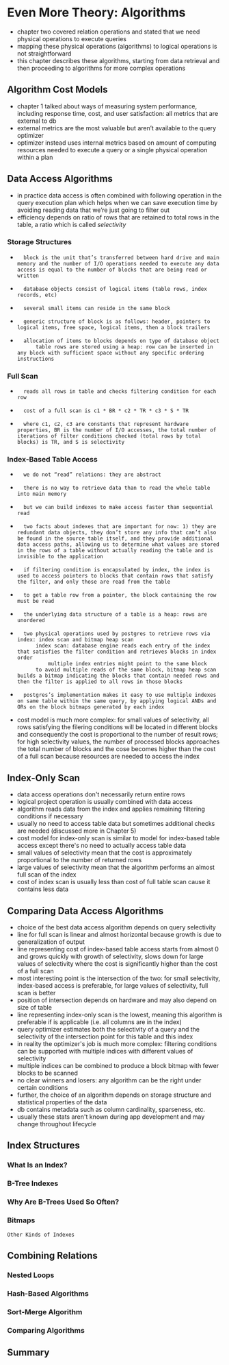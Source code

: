 # Even More Theory: Algorithms
- chapter two covered relation operations and stated that we need physical operations to execute queries
- mapping these physical operations (algorithms) to logical operations is not straightforward
- this chapter describes these algorithms, starting from data retrieval and then proceeding to algorithms for more complex operations

## Algorithm Cost Models
- chapter 1 talked about ways of measuring system performance, including response time, cost, and user satisfaction: all metrics that are external to db
- external metrics are the most valuable but aren’t available to the query optimizer
-	optimizer instead uses internal metrics based on amount of computing resources needed to execute a query or a single physical operation within a plan

## Data Access Algorithms
-	in practice data access is often combined with following operation in the query execution plan which helps when we can save execution time by avoiding reading data that we’re just going to filter out
-	efficiency depends on ratio of rows that are retained to total rows in the table, a ratio which is called _selectivity_

###	Storage Structures
-		block is the unit that’s transferred between hard drive and main memory and the number of I/O operations needed to execute any data access is equal to the number of blocks that are being read or written
-		database objects consist of logical items (table rows, index records, etc)
-		several small items can reside in the same block
-		generic structure of block is as follows: header, pointers to logical items, free space, logical items, then a block trailers
-		allocation of items to blocks depends on type of database object
			table rows are stored using a heap: row can be inserted in any block with sufficient space without any specific ordering instructions

###	Full Scan
-		reads all rows in table and checks filtering condition for each row
-		cost of a full scan is c1 * BR * c2 * TR * c3 * S * TR
-		where c1, c2, c3 are constants that represent hardware properties, BR is the number of I/O accesses, the total number of iterations of filter conditions checked (total rows by total blocks) is TR, and S is selectivity

###	Index-Based Table Access
-		we do not “read” relations: they are abstract
-		there is no way to retrieve data than to read the whole table into main memory
-		but we can build indexes to make access faster than sequential read
-		two facts about indexes that are important for now: 1) they are redundant data objects, they don’t store any info that can’t also be found in the source table itself, and they provide additional data access paths, allowing us to determine what values are stored in the rows of a table without actually reading the table and is invisible to the application
-		if filtering condition is encapsulated by index, the index is used to access pointers to blocks that contain rows that satisfy the filter, and only those are read from the table
-		to get a table row from a pointer, the block containing the row must be read
-		the underlying data structure of a table is a heap: rows are unordered
-		two physical operations used by postgres to retrieve rows via index: index scan and bitmap heap scan
			index scan: database engine reads each entry of the index that satisfies the filter condition and retrieves blocks in index order
				multiple index entries might point to the same block
			to avoid multiple reads of the same block, bitmap heap scan builds a bitmap indicating the blocks that contain needed rows and then the filter is applied to all rows in those blocks
-		postgres’s implementation makes it easy to use multiple indexes on same table within the same query, by applying logical ANDs and ORs on the block bitmaps generated by each index
-   cost model is much more complex: for small values of selectivity, all rows satisfying the filering conditions will be located in different blocks and consequently the cost is proportional to the number of result rows; for high selectivity values, the number of processed blocks approaches the total number of blocks and the cose becomes higher than the cost of a full scan because resources are needed to access the index

##	Index-Only Scan
- data access operations don't necessarily return entire rows
- logical project operation is usually combined with data access
- algorithm reads data from the index and applies remaining filtering conditions if necessary
- usually no need to access table data but sometimes additional checks are needed (discussed more in Chapter 5)
- cost model for index-only scan is similar to model for index-based table access except there's no need to actually access table data
- small values of selectivity mean that the cost is approximately proportional to the number of returned rows
- large values of selectivity mean that the algorithm performs an almost full scan of the index
- cost of index scan is usually less than cost of full table scan cause it contains less data

##	Comparing Data Access Algorithms
- choice of the best data access algorithm depends on query selectivity
- line for full scan is linear and almost horizontal because growth is due to generalization of output
- line representing cost of index-based table access starts from almost 0 and grows quickly with growth of selectivity, slows down for large values of selectivity where the cost is significantly higher than the cost of a full scan
- most interesting point is the intersection of the two: for small selectivity, index-based access is preferable, for large values of selectivity, full scan is better
- position of intersection depends on hardware and may also depend on size of table
- line representing index-only scan is the lowest, meaning this algorithm is preferable if is applicable (i.e. all columns are in the index)
- query optimizer estimates both the selectivity of a query and the selectivity of the intersection point for this table and this index
- in reality the optimizer's job is much more complex: filtering conditions can be supported with multiple indices with different values of selectivity
- multiple indices can be combined to produce a block bitmap with fewer blocks to be scanned
- no clear winners and losers: any algorithm can be the right under certain conditions
- further, the choice of an algorithm depends on storage structure and statistical properties of the data
- db contains metadata such as column cardinality, sparseness, etc.
- usually these stats aren't known during app development and may change throughout lifecycle

## Index Structures
###	What Is an Index?
###	B-Tree Indexes
###	Why Are B-Trees Used So Often?
###	Bitmaps
	Other Kinds of Indexes

## Combining Relations
###	Nested Loops
###	Hash-Based Algorithms
###	Sort-Merge Algorithm
###	Comparing Algorithms

## Summary
